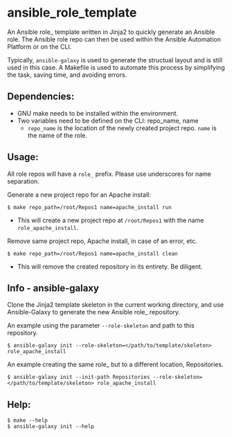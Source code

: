# ansible_role_template
An Ansible role_ template written in Jinja2 to quickly generate an Ansible role.   The Ansible role repo can then be used 
within the Ansible Automation Platform or on the CLI.  

Typically, `ansible-galaxy` is used to generate the structual layout and is still used in this case.  A Makefile is used 
to automate this process by simplifying the task, saving time, and avoiding errors.  

Dependencies:
---

- GNU make needs to be installed within the environment. 
- Two variables need to be defined on the CLI: repo_name, name
    - `repo_name` is the location of the newly created project repo.  `name` is the name of the role.

Usage:
---

All role repos will have a `role_` prefix.  Please use underscores for name separation.  

Generate a new project repo for an Apache install:

`$ make repo_path=/root/Repos1 name=apache_install run`

- This will create a new project repo at `/root/Repos1` with the name `role_apache_install`.

Remove same project repo, Apache install, in case of an error, etc. 

`$ make repo_path=/root/Repos1 name=apache_install clean `

- This will remove the created repository in its entirety.  Be diligent.

Info - ansible-galaxy
---

Clone the Jinja2 template skeleton in the current working directory, and use Ansible-Galaxy to generate the new Ansible role_ repository.

An example using the parameter `--role-skeleton` and path to this repository.

`$ ansible-galaxy init --role-skeleton=</path/to/template/skeleton> role_apache_install`

An example creating the same role_ but to a different location, Repositories.

`$ ansible-galaxy init --init-path Repositories --role-skeleton=</path/to/template/skeleton> role_apache_install`

Help:
---

`$ make --help` \
`$ ansible-galaxy init --help`